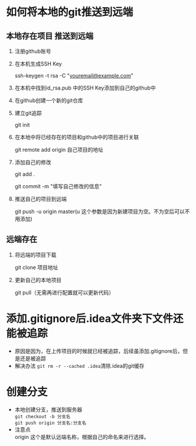 # 如何将本地的git推送到远端
## 本地存在项目 推送到远端
1. 注册github账号
2. 在本机生成SSH Key

   ssh-keygen -t rsa -C "youremail@example.com"
3. 在本机中找到id_rsa.pub 中的SSH Key添加到自己的github中
4. 在github创建一个新的git仓库
5. 建立git追踪

   git init
6. 在本地中将已经存在的项目和github中的项目进行关联

    git remote add origin 自己项目的地址
7. 添加自己的修改

   git add . 
   
   git commit -m "填写自己修改的信息"
7. 推送自己的项目到远端

   git push -u origin master(u 这个参数是因为新建项目为空。不为空后可以不用添加)
## 远端存在
 1. 将远端的项目下载
 
    git clone 项目地址
 2. 更新自己的本地项目
 
    git pull（无需再进行配置就可以更新代码）
# 添加.gitignore后.idea文件夹下文件还能被追踪
* 原因是因为，在上传项目的时候就已经被追踪，后续虽添加.gitignore后，但是还是被追踪
* 解决办法  `git rm -r --cached .idea`清除.idea的git缓存
# 创建分支
- 本地创建分支，推送到服务器  
`git checkout -b 分支名`  
`git push origin 分支名:分支名`
- 注意点  
origin 这个是默认远端名称，根据自己的命名来进行选择。

